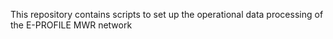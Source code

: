 This repository contains scripts to set up the operational data processing of the E-PROFILE MWR network

